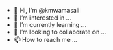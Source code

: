 - 👋 Hi, I’m @kmwamasali
- 👀 I’m interested in ...
- 🌱 I’m currently learning ...
- 💞️ I’m looking to collaborate on ...
- 📫 How to reach me ...

<!---
kmwamasali/kmwamasali is a ✨ special ✨ repository because its `README.md` (this file) appears on your GitHub profile.
You can click the Preview link to take a look at your changes.
--->
